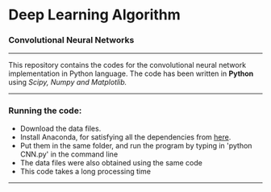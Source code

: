 # Deep Learning Algorithm
### Convolutional Neural Networks
---------
This repository contains the codes for the convolutional neural network implementation in Python language.
The code has been written in **Python** using *Scipy, Numpy and Matplotlib.*

--------

### Running the code:

* Download the data files.
* Install Anaconda, for satisfying all the dependencies from [here](https://anaconda.org/).
* Put them in the same folder, and run the program by typing in 'python CNN.py' in the command line
* The data files  were also obtained using the same code
* This code takes a long processing time
-----
